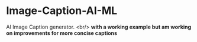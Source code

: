 # Image-Caption-AI-ML
AI Image Caption generator. &lt;br/> **with a working example but am working on improvements for more concise captions**
